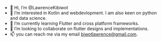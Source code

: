 - 👋 Hi, I’m @LawrenceKibiwot
- 👀 I’m interested in Kotlin and webdevlopment. I am also keen on python and data science.
- 🌱 I’m currently learning Flutter and cross platform frameworks.
- 💞️ I’m looking to collaborate on flutter designs and implementations.
- 📫 you can reach me via my email biwotlawrence@gmail.com.

